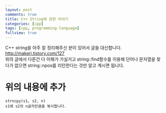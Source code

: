 ```yaml
---
layout: post
comments: true
title: C++ String에 관한 이야기
categories: [cpp]
tags: [cpp, programming-language]
fullview: true
---
```


C++ string을 아주 잘 정리해주신 분이 있어서 글을 대신합니다.  
http://makerj.tistory.com/127  
위의 글에서 다른건 다 이해가 가실거고 string::find함수를 이용해 단어나 문자열을 찾다가 없으면 string::npos를 리턴한다는 것만 알고 계시면 됩니다.

# 위의 내용에 추가

```
strncpy(s1, s2, n)
s1에 s2의 n글자만큼을 복사합니다.
```
